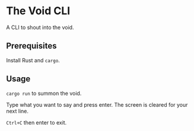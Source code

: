 # The Void CLI
A CLI to shout into the void.

## Prerequisites
Install Rust and `cargo`.

## Usage
`cargo run` to summon the void.

Type what you want to say and press enter. The screen is cleared for your next line.

`Ctrl+C` then enter to exit.
